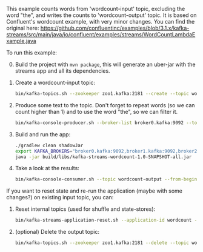 This example counts words from 'wordcount-input' topic, excluding the word "the", and writes the counts to 'wordcount-output' topic. It is based on Confluent's wordcount example, with very minor changes. You can find the original here:
https://github.com/confluentinc/examples/blob/3.1.x/kafka-streams/src/main/java/io/confluent/examples/streams/WordCountLambdaExample.java

To run this example:

0. Build the project with `mvn package`, this will generate an uber-jar with the streams app and all its dependencies.
1. Create a wordcount-input topic:

    ```bash
    bin/kafka-topics.sh --zookeeper zoo1.kafka:2181 --create --topic wordcount-input --partitions 1 --replication-factor 1
    ```

2. Produce some text to the topic. Don't forget to repeat words (so we can count higher than 1) and to use the word "the", so we can filter it.

   ```bash
   bin/kafka-console-producer.sh --broker-list broker0.kafka:9092 --topic wordcount-input
   ```

3. Build and run the app:

    ```bash
    ./gradlew clean shadowJar
    export KAFKA_BROKERS="broker0.kafka:9092,broker1.kafka:9092,broker2.kafka:9092"
    java -jar build/libs/kafka-streams-wordcount-1.0-SNAPSHOT-all.jar
    ```

4. Take a look at the results:

    ```bash
    bin/kafka-console-consumer.sh --topic wordcount-output --from-beginning --bootstrap-server broker0.kafka:9092 --property print.key=true
    ```

If you want to reset state and re-run the application (maybe with some changes?) on existing input topic, you can:

1. Reset internal topics (used for shuffle and state-stores):

    ```bash
    bin/kafka-streams-application-reset.sh --application-id wordcount --bootstrap-servers broker0.kafka:9092 --input-topic wordcount-input
    ```

2. (optional) Delete the output topic:

    ```bash
    bin/kafka-topics.sh --zookeeper zoo1.kafka:2181 --delete --topic wordcount-output
    ```





